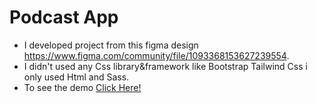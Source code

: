 # Podcast App

* I developed project from this figma design https://www.figma.com/community/file/1093368153627239554.
* I didn't used any Css library&framework like Bootstrap Tailwind Css i only used Html and Sass.
* To see the demo [Click Here!](https://podcast-template-app.netlify.app)
